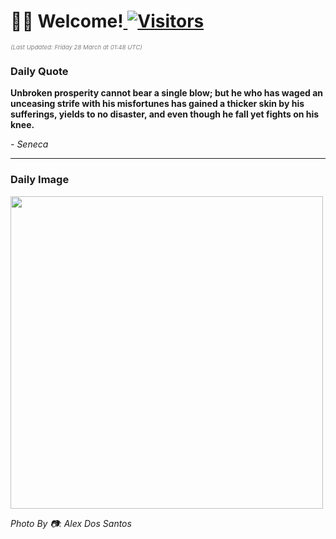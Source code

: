 <h1>👋🏽 Welcome!<a href="https://github.com/OmitNomis/"> <img src="https://visitor-badge.laobi.icu/badge?page_id=OmitNomis" alt="Visitors"></a></h1>

<i><p style="font-size: 0.6rem; color:gray">(Last Updated: Friday 28 March at 01:48 UTC)</p></i>

<h3> Daily Quote </h3>
<b><p>Unbroken prosperity cannot bear a single blow; but he who has waged an unceasing strife with his misfortunes has gained a thicker skin by his sufferings, yields to no disaster, and even though he fall yet fights on his knee.</p></b>
<i><caption style="font-size: 0.8rem; color:gray;">- Seneca</caption></i>


<hr>

<h3>Daily Image</h3>
<a href="https://images.pexels.com/photos/31332430/pexels-photo-31332430.jpeg" target="_blank"><img style="height:500px;" src="https://images.pexels.com/photos/31332430/pexels-photo-31332430.jpeg"/></a>

<i><caption style="font-size: 0.8rem; color:gray;"> Photo By 📷: Alex Dos Santos</caption></i>
